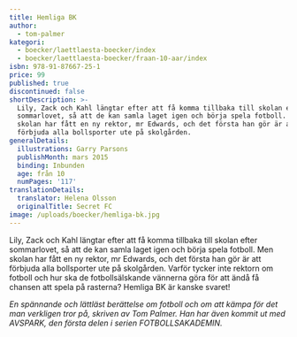 ```yaml
---
title: Hemliga BK
author:
  - tom-palmer
kategori:
  - boecker/laettlaesta-boecker/index
  - boecker/laettlaesta-boecker/fraan-10-aar/index
isbn: 978-91-87667-25-1
price: 99
published: true
discontinued: false
shortDescription: >-
  Lily, Zack och Kahl längtar efter att få komma tillbaka till skolan efter
  sommarlovet, så att de kan samla laget igen och börja spela fotboll. Men
  skolan har fått en ny rektor, mr Edwards, och det första han gör är att
  förbjuda alla bollsporter ute på skolgården.
generalDetails:
  illustrations: Garry Parsons
  publishMonth: mars 2015
  binding: Inbunden
  age: från 10
  numPages: '117'
translationDetails:
  translator: Helena Olsson
  originalTitle: Secret FC
image: /uploads/boecker/hemliga-bk.jpg
---
```

Lily, Zack och Kahl längtar efter att få komma tillbaka till skolan efter sommarlovet, så att de kan samla laget igen och börja spela fotboll. Men skolan har fått en ny rektor, mr Edwards, och det första han gör är att förbjuda alla bollsporter ute på skolgården. Varför tycker inte rektorn om fotboll och hur ska de fotbollsälskande vännerna göra för att ändå få chansen att spela på rasterna? Hemliga BK är kanske svaret!

_En spännande och lättläst berättelse om fotboll och om att kämpa för det man verkligen tror på, skriven av Tom Palmer. Han har även kommit ut med AVSPARK, den första delen i serien FOTBOLLSAKADEMIN._
